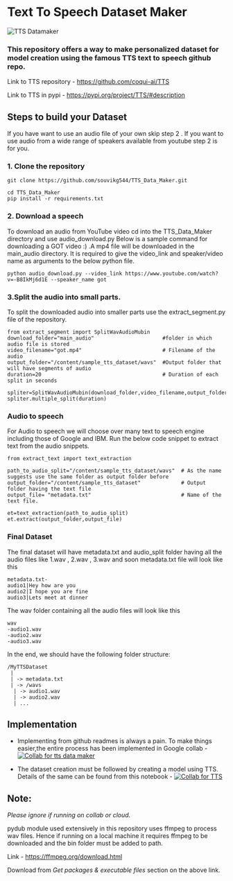 # Text To Speech Dataset Maker

![TTS Datamaker](https://user-images.githubusercontent.com/55686042/211143554-771ff02a-3f79-4008-8eb6-7553ebcd846f.png)


### This repository offers a way to make personalized dataset for model creation using the famous TTS text to speech github repo.

Link to TTS repository - https://github.com/coqui-ai/TTS

Link to TTS in pypi - https://pypi.org/project/TTS/#description

## Steps to build your Dataset
If you have want to use an audio file of your own skip step 2 . If you want to use audio from a wide range of speakers available from youtube step 2 is for you.

### 1. Clone the repository
```
git clone https://github.com/souvikg544/TTS_Data_Maker.git
```
```
cd TTS_Data_Maker
pip install -r requirements.txt
```

### 2. Download a speech
To download an audio from YouTube video cd into the TTS_Data_Maker directory and use audio_download.py
Below is a sample command for downloading a GOT video :) .A mp4 file will be downloaded in the main_audio directory.
It is required to give the video_link and speaker/video name as arguments to the below python file.
```
python audio_download.py --video_link https://www.youtube.com/watch?v=-B8IkMj6d1E --speaker_name got

```


### 3.Split the audio into small parts.
To split the downloaded audio into smaller parts use the extract_segment.py file of the repository.

```
from extract_segment import SplitWavAudioMubin
download_folder="main_audio"                      #folder in which audio file is stored
video_filename="got.mp4"                          # Filename of the audio
output_folder="/content/sample_tts_dataset/wavs"  #Output folder that will have segments of audio 
duration=20                                       # Duration of each split in seconds

spliter=SplitWavAudioMubin(download_folder,video_filename,output_folder)
spliter.multiple_split(duration)

```

### Audio to speech 

For Audio to speech we will choose over many text to speech engine including those of Google and IBM. Run the below code snippet 
to extract text from the audio snippets.

```
from extract_text import text_extraction

path_to_audio_split="/content/sample_tts_dataset/wavs"  # As the name suggests use the same folder as output folder before
output_folder="/content/sample_tts_dataset"             # Output folder having the text file
output_file= "metadata.txt"                             # Name of the text file.

et=text_extraction(path_to_audio_split)
et.extract(output_folder,output_file)
```


### Final Dataset
The final dataset will have metadata.txt and audio_split folder having all the audio files like 1.wav , 2.wav , 3.wav and soon
metadata.txt file will look like this
```
metadata.txt-
audio1|Hey how are you
audio2|I hope you are fine
audio3|Lets meet at dinner
```
The wav folder containing all the audio files will look like this
```
wav
-audio1.wav
-audio2.wav
-audio3.wav
```
In the end, we should have the following folder structure:
```
/MyTTSDataset
 |
 | -> metadata.txt
 | -> /wavs
  | -> audio1.wav
  | -> audio2.wav
  | ...
```
## Implementation

- Implementing from github readmes is always a pain.
To make things easier,the entire process has been implemented in Google collab -
[![Collab for tts data maker](https://colab.research.google.com/assets/colab-badge.svg)](https://colab.research.google.com/drive/1F2lxFNIHxvNcAhzSoxDl_W4nX5tnu6nr?usp=sharing)

- The dataset creation must be followed by creating a model using TTS. Details of the same can be found from this notebook -
[![Collab for TTS](https://colab.research.google.com/assets/colab-badge.svg)](https://colab.research.google.com/drive/1F8mdG6Vm7kAigyLZhc37_vTQBnh7wgk2?usp=sharing)





## Note:
*Please ignore if running on collab or cloud.*

pydub module used extensively in this repository uses ffmpeg to process wav files. Hence if
running on a local machine it requires ffmpeg to be downloaded and the bin folder must be added to path.

Link - https://ffmpeg.org/download.html

Download from *Get packages & executable files* section on the above link.
